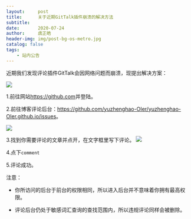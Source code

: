 ```yaml
---
layout:     post
title:      关于近期GitTalk插件崩溃的解决方法
subtitle:   
date:       2020-07-24
author:     虞正皓
header-img: img/post-bg-os-metro.jpg
catalog: false
tags:
    - 站内公告
---
```

近期我们发现评论插件GitTalk会因网络问题而崩溃，现提出解决方案：

![](https://tva1.sinaimg.cn/large/007S8ZIlly1gh24583lfzj30v905daaf.jpg)

1.前往网站<https://github.com>并登陆。

2.前往博客评论后台：<https://github.com/yuzhenghao-OIer/yuzhenghao-OIer.github.io/issues>。

![](https://tva1.sinaimg.cn/large/007S8ZIlly1gh24eem79aj313k0jtaev.jpg)

3.找到你需要评论的文章并点开，在文字框里写下评论。
![](https://tva1.sinaimg.cn/large/007S8ZIlly1gh24gpzoc3j313k0jtjva.jpg)

4.点下`comment`

5.评论成功。

注意：
- 你所访问的后台于前台的权限相同，所以进入后台并不意味着你拥有最高权限。

- 评论后台仍处于敏感词汇查询的查找范围内，所以违规评论同样会被删除。
